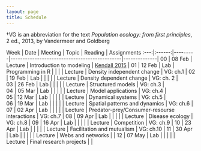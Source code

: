 ```yaml
---
layout: page
title: Schedule
---
```


<style>
.content {
  padding-top:    4rem;
  padding-bottom: 4rem;
}

@media (min-width: 48em) {
  .content {
    max-width: 50rem;
    margin-left: 20rem;
    margin-right: 2rem;
  }
}

@media (min-width: 64em) {
  .content {
    margin-left: 22rem;
    margin-right: 4rem;
  }
}
</style>

&#8224;VG is an abbreviation for the text *Population ecology: from first principles*, 2 ed., 2013, by Vandermeer and Goldberg

Week |  Date  | Meeting |     Topic                                    | Reading      | Assignments 
:---:|:------:|---------|----------------------------------------------|--------------|
00   | 08 Feb | Lecture | Introduction to modeling                     | [Kendall 2015](http://onlinelibrary.wiley.com/doi/10.1890/14-2080.1/abstract) |
01   | 12 Feb |   Lab   | Programming in R                             |              |
     |        | Lecture | Density independent change                   | VG: ch.1     | 
02   | 19 Feb |   Lab   |           				                   |              |
     |        | Lecture | Density dependent change                     | VG: ch. 2    |  
03   | 26 Feb |   Lab   |           				                   |              |
     |        | Lecture | Structured models                            | VG: ch.3     |  
04   | 05 Mar |   Lab   |           			               	       |              |
     |        | Lecture | Model applications                           | VG: ch.4     |  
05   | 12 Mar |   Lab   |           		               		       |              |
     |        | Lecture | Dynamical systems                            | VG: ch.5     |  
06   | 19 Mar |   Lab   |           				                   |              |
     |        | Lecture | Spatial patterns and dynamics                | VG: ch.6     |  
07   | 02 Apr |   Lab   |           				                   |              |
     |        | Lecture | Predator-prey/Consumer-resourse interactions | VG: ch.7     |
08   | 09 Apr |   Lab   |            				                   |              |
     |        | Lecture | Disease ecology			                   | VG: ch.8     |
09   | 16 Apr |   Lab   |           				                   |              |
     |        | Lecture | Competition  				                   | VG: ch.9     |
10   | 23 Apr |   Lab   |           				                   |              |
     |        | Lecture | Facilitation and mutualism                   | VG: ch.10    |
11   | 30 Apr |   Lab   |           				                   |              |
     |        | Lecture | Webs and networks			                   |              |
12   | 07 May |   Lab   |           				                   |              |
     |        | Lecture | Final research projects 	                   |              |

